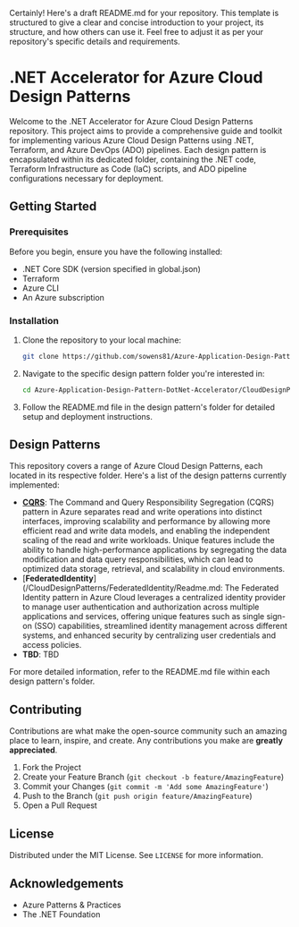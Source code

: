 Certainly! Here's a draft README.md for your repository. This template is structured to give a clear and concise introduction to your project, its structure, and how others can use it. Feel free to adjust it as per your repository's specific details and requirements.
# .NET Accelerator for Azure Cloud Design Patterns

Welcome to the .NET Accelerator for Azure Cloud Design Patterns repository. This project aims to provide a comprehensive guide and toolkit for implementing various Azure Cloud Design Patterns using .NET, Terraform, and Azure DevOps (ADO) pipelines. Each design pattern is encapsulated within its dedicated folder, containing the .NET code, Terraform Infrastructure as Code (IaC) scripts, and ADO pipeline configurations necessary for deployment.

## Getting Started

### Prerequisites

Before you begin, ensure you have the following installed:
- .NET Core SDK (version specified in global.json)
- Terraform
- Azure CLI
- An Azure subscription

### Installation

1. Clone the repository to your local machine:

   ```bash
   git clone https://github.com/sowens81/Azure-Application-Design-Pattern-DotNet-Accelerator.git
   ```

2. Navigate to the specific design pattern folder you're interested in:

   ```bash
   cd Azure-Application-Design-Pattern-DotNet-Accelerator/CloudDesignPatterns/<design-pattern-name>
   ```

3. Follow the README.md file in the design pattern's folder for detailed setup and deployment instructions.

## Design Patterns

This repository covers a range of Azure Cloud Design Patterns, each located in its respective folder. Here's a list of the design patterns currently implemented:

- [**CQRS**](/CloudDesignPatterns/CQRS/Readme.md): 
The Command and Query Responsibility Segregation (CQRS) pattern in Azure separates read and write operations into distinct interfaces, improving scalability and performance by allowing more efficient read and write data models, and enabling the independent scaling of the read and write workloads. Unique features include the ability to handle high-performance applications by segregating the data modification and data query responsibilities, which can lead to optimized data storage, retrieval, and scalability in cloud environments.
- [**FederatedIdentity**](/CloudDesignPatterns/FederatedIdentity/Readme.md: The Federated Identity pattern in Azure Cloud leverages a centralized identity provider to manage user authentication and authorization across multiple applications and services, offering unique features such as single sign-on (SSO) capabilities, streamlined identity management across different systems, and enhanced security by centralizing user credentials and access policies.
- **TBD**: TBD

For more detailed information, refer to the README.md file within each design pattern's folder.

## Contributing

Contributions are what make the open-source community such an amazing place to learn, inspire, and create. Any contributions you make are **greatly appreciated**.

1. Fork the Project
2. Create your Feature Branch (`git checkout -b feature/AmazingFeature`)
3. Commit your Changes (`git commit -m 'Add some AmazingFeature'`)
4. Push to the Branch (`git push origin feature/AmazingFeature`)
5. Open a Pull Request

## License

Distributed under the MIT License. See `LICENSE` for more information.

## Acknowledgements

- Azure Patterns & Practices
- The .NET Foundation